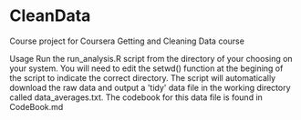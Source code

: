 # CleanData
Course project for Coursera Getting and Cleaning Data course

Usage
Run the run_analysis.R script from the directory of your choosing on your system.  You will need to edit the setwd() function at the begining of the script to indicate the correct directory.
The script will automatically download the raw data and output a 'tidy' data file in the working directory called data_averages.txt.  The codebook for this data file is found in CodeBook.md
